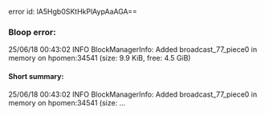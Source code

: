 error id: lA5Hgb0SKtHkPlAypAaAGA==
### Bloop error:

25/06/18 00:43:02 INFO BlockManagerInfo: Added broadcast_77_piece0 in memory on hpomen:34541 (size: 9.9 KiB, free: 4.5 GiB)
#### Short summary: 

25/06/18 00:43:02 INFO BlockManagerInfo: Added broadcast_77_piece0 in memory on hpomen:34541 (size: ...